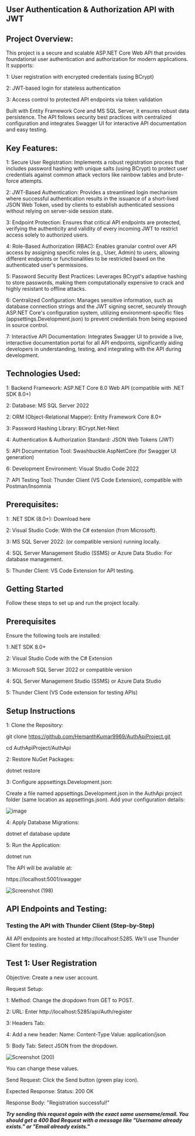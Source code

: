 ## User Authentication & Authorization API with JWT ##

## Project Overview:

This project is a secure and scalable ASP.NET Core Web API that provides foundational user authentication and authorization for modern applications. It supports:

1: User registration with encrypted credentials (using BCrypt)

2: JWT-based login for stateless authentication

3: Access control to protected API endpoints via token validation

Built with Entity Framework Core and MS SQL Server, it ensures robust data persistence. The API follows security best practices with centralized configuration and integrates Swagger UI for interactive API documentation and easy testing.

## Key Features:

1: Secure User Registration: Implements a robust registration process that includes password hashing with unique salts (using BCrypt) to protect user credentials against common attack vectors like rainbow tables and brute-force attempts.

2: JWT-Based Authentication: Provides a streamlined login mechanism where successful authentication results in the issuance of a short-lived JSON Web Token, used by clients to establish authenticated sessions without relying on server-side session state.

3: Endpoint Protection: Ensures that critical API endpoints are protected, verifying the authenticity and validity of every incoming JWT to restrict access solely to authorized users.

4: Role-Based Authorization (RBAC): Enables granular control over API access by assigning specific roles (e.g., User, Admin) to users, allowing different endpoints or functionalities to be restricted based on the authenticated user's permissions.

5: Password Security Best Practices: Leverages BCrypt's adaptive hashing to store passwords, making them computationally expensive to crack and highly resistant to offline attacks.

6: Centralized Configuration: Manages sensitive information, such as database connection strings and the JWT signing secret, securely through ASP.NET Core's configuration system, utilizing environment-specific files (appsettings.Development.json) to prevent credentials from being exposed in source control.

7: Interactive API Documentation: Integrates Swagger UI to provide a live, interactive documentation portal for all API endpoints, significantly aiding developers in understanding, testing, and integrating with the API during development.

## Technologies Used:

1: Backend Framework: ASP.NET Core 8.0 Web API (compatible with .NET SDK 8.0+)

2: Database: MS SQL Server 2022

2: ORM (Object-Relational Mapper): Entity Framework Core 8.0+

3: Password Hashing Library: BCrypt.Net-Next

4: Authentication & Authorization Standard: JSON Web Tokens (JWT)

5: API Documentation Tool: Swashbuckle.AspNetCore (for Swagger UI generation)

6: Development Environment: Visual Studio Code 2022

7: API Testing Tool: Thunder Client (VS Code Extension), compatible with Postman/Insomnia

## Prerequisites: 

1: .NET SDK (8.0+): Download here

2: Visual Studio Code: With the C# extension (from Microsoft).

3: MS SQL Server 2022: (or compatible version) running locally.

4: SQL Server Management Studio (SSMS) or Azure Data Studio: For database management.

5: Thunder Client: VS Code Extension for API testing.

## Getting Started
Follow these steps to set up and run the project locally.

## Prerequisites
Ensure the following tools are installed:

1:.NET SDK 8.0+

2: Visual Studio Code with the C# Extension

3: Microsoft SQL Server 2022 or compatible version

4: SQL Server Management Studio (SSMS) or Azure Data Studio

5: Thunder Client (VS Code extension for testing APIs)

## Setup Instructions
1: Clone the Repository:

git clone https://github.com/HemanthKumar9969/AuthApiProject.git

cd AuthApiProject/AuthApi

2: Restore NuGet Packages:

dotnet restore

3: Configure appsettings.Development.json:

Create a file named appsettings.Development.json in the AuthApi project folder (same location as appsettings.json).
Add your configuration details:

![image](https://github.com/user-attachments/assets/bbf3b563-7f7a-4977-a256-500bdb83a6f7)

4️: Apply Database Migrations:

dotnet ef database update

5️: Run the Application: 

dotnet run

The API will be available at:

https://localhost:5001/swagger

![Screenshot (198)](https://github.com/user-attachments/assets/0530b149-0036-4bcf-8a35-208b58334475)

## API Endpoints and Testing:
### Testing the API with Thunder Client (Step-by-Step)

All API endpoints are hosted at http://localhost:5285. We'll use Thunder Client for testing.

## Test 1: User Registration

Objective: Create a new user account.

Request Setup:

1: Method: Change the dropdown from GET to POST.

2: URL: Enter http://localhost:5285/api/Auth/register

3: Headers Tab:

4: Add a new header:
Name: Content-Type
Value: application/json

5: Body Tab:
Select JSON from the dropdown.

![Screenshot (200)](https://github.com/user-attachments/assets/dd247761-27f8-427d-b09a-8a3a271b6399)


You can change these values.

Send Request: Click the Send button (green play icon).

Expected Response: Status: 200 OK

Response Body: "Registration successful!"

***Try sending this request again with the exact same username/email. You should get a 400 Bad Request with a message like "Username already exists." or "Email already exists."***
